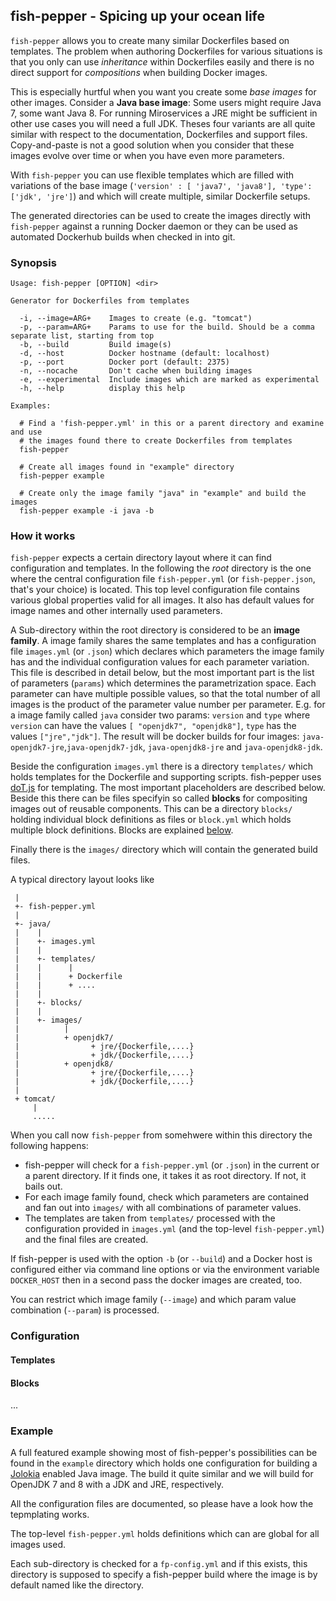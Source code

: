 ## fish-pepper - Spicing up your ocean life

`fish-pepper` allows you to create many similar Dockerfiles based on
templates. The problem when authoring Dockerfiles for various
situations is that you only can use *inheritance* within Dockerfiles
easily and there is no direct support for  *compositions* when
building Docker images. 

This is especially hurtful when you want you create some *base images*
for other images. Consider a **Java base image**: Some users might
require Java 7, some want Java 8. For running Miroservices a JRE might
be sufficient in other use cases you will need a full JDK. Theses four
variants are all quite similar with respect to the documentation, 
Dockerfiles and support files. Copy-and-paste is not a good
solution when you consider that these images evolve over time or when
you have even more parameters.

With `fish-pepper` you can use flexible templates which are filled with
variations of the base image (`'version' : [ 'java7', 'java8'],
'type': ['jdk', 'jre']`) and which will create multiple, similar
Dockerfile setups.

The generated directories can be used to create the images directly
with `fish-pepper` against a running Docker daemon or they can be used
as automated Dockerhub builds when checked in into git.

### Synopsis

````
Usage: fish-pepper [OPTION] <dir>

Generator for Dockerfiles from templates

  -i, --image=ARG+    Images to create (e.g. "tomcat")
  -p, --param=ARG+    Params to use for the build. Should be a comma separate list, starting from top
  -b, --build         Build image(s)
  -d, --host          Docker hostname (default: localhost)
  -p, --port          Docker port (default: 2375)
  -n, --nocache       Don't cache when building images
  -e, --experimental  Include images which are marked as experimental
  -h, --help          display this help

Examples:

  # Find a 'fish-pepper.yml' in this or a parent directory and examine and use
  # the images found there to create Dockerfiles from templates
  fish-pepper

  # Create all images found in "example" directory
  fish-pepper example

  # Create only the image family "java" in "example" and build the images
  fish-pepper example -i java -b
````

### How it works

`fish-pepper` expects a certain directory layout where it can find
configuration and templates. In the following the *root* directory is
the one where the central configuration file `fish-pepper.yml` (or
`fish-pepper.json`, that's your choice) is located. This top level
configuration file contains various global properties valid for all
images. It also has default values for image names and other
internally used parameters.

A Sub-directory within the root directory is considered to be an
**image family**. A image family shares the same templates and has a
configuration file `images.yml` (or `.json`) which declares which
parameters the image family has and the individual configuration
values for each parameter variation. This file is described in detail
below, but the most important part is the list of parameters
(`params`) which determines the parametrization space. Each parameter
can have multiple possible values, so that the total number of all
images is the product of the parameter value number per
parameter. E.g. for a image family called `java` consider two params:
`version` and `type` where `version` can have the values
`[ "openjdk7", "openjdk8"]`, `type` has the values
`["jre","jdk"]`. The result will be docker builds for four images:
`java-openjdk7-jre`,`java-openjdk7-jdk`, `java-openjdk8-jre` and
`java-openjdk8-jdk`.

Beside the configuration `images.yml` there is a directory
`templates/` which holds templates for the Dockerfile and supporting
scripts. fish-pepper uses
[doT.js](http://olado.github.io/doT/index.html) for templating. The
most important placeholders are described below. Beside this there can
be files specifyin so called **blocks** for compositing images out of
reusable components. This can be a directory
`blocks/` holding individual block definitions as files or `block.yml`
which holds multiple block definitions. Blocks are explained
[below](#blocks). 

Finally there is the `images/` directory which will contain the
generated build files.

A typical directory layout looks like

     |
     +- fish-pepper.yml
     |
     +- java/
     |    |      
     |    +- images.yml
     |    |
     |    +- templates/
     |    |      |
     |    |      + Dockerfile
     |    |      + ....
     |    |
     |    +- blocks/
     |    |
     |    +- images/
     |          |
     |          + openjdk7/
     |                + jre/{Dockerfile,....}
     |                + jdk/{Dockerfile,....}
     |          + openjdk8/
     |                + jre/{Dockerfile,....}
     |                + jdk/{Dockerfile,....}
     |
     + tomcat/
         |
         .....


When you call now `fish-pepper` from somehwere within this directory the following happens:

* fish-pepper will check for a `fish-pepper.yml` (or `.json`) in the
  current or a parent directory. If it finds one, it takes it as root
  directory. If not, it bails out.
* For each image family found, check which parameters are contained
  and fan out into `images/` with all combinations of parameter
  values.
* The templates are taken from `templates/` processed with the
  configuration provided in `images.yml` (and the top-level
  `fish-pepper.yml`) and the final files are created.

If fish-pepper is used with the option `-b` (or `--build`) and a
Docker host is configured either via command line options or via the
environment variable `DOCKER_HOST` then in a second pass the docker
images are created, too.

You can restrict which image family (`--image`) and which param value
combination (`--param`) is processed.

### Configuration

#### Templates

#### Blocks
...

### Example

A full featured example showing most of fish-pepper's possibilities
can be found in the `example` directory which holds one configuration
for building a [Jolokia](http://www.jolokia.org) enabled Java
image. The build it quite similar and we will build for OpenJDK 7 and
8 with a JDK and JRE, respectively.

All the configuration files are documented, so please have a look how 
the tepmplating works.

The top-level `fish-pepper.yml` holds definitions which can are global
for all images used.
 
Each sub-directory is checked for a `fp-config.yml` and if this exists, 
this directory is supposed to specify a fish-pepper build where the image 
is by default named like the directory.
